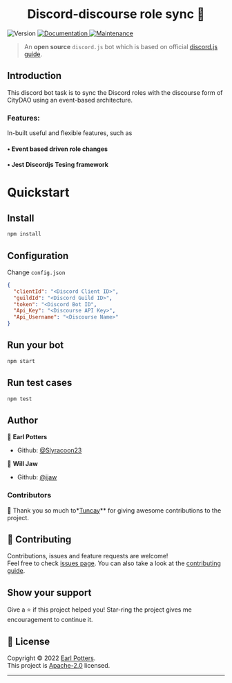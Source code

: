 <h1 align="center"> Discord-discourse role sync 👋</h1>
<p>
  <img alt="Version" src="https://img.shields.io/badge/version-v3.3-blue.svg?cacheSeconds=2592000" />
  <a href="https://github.com/NamVr/DiscordBot-Template#readme" target="_blank">
    <img alt="Documentation" src="https://img.shields.io/badge/documentation-yes-brightgreen.svg" />
  </a>
  <a href="https://github.com/NamVr/DiscordBot-Template/graphs/commit-activity" target="_blank">
    <img alt="Maintenance" src="https://img.shields.io/badge/Maintained%3F-yes-green.svg" />
  </a>
</p>

> An **open source** `discord.js` bot which is based on official [discord.js guide](https://discordjs.guide/).


## Introduction
This discord bot task is to sync the Discord roles with the discourse form of CityDAO using an event-based architecture.


### Features:

In-built useful and flexible features, such as

#### • **Event based driven role changes**

#### • **Jest Discordjs Tesing framework**


# Quickstart

## Install

```sh
npm install
```

## Configuration
Change `config.json`
```json
{
  "clientId": "<Discord Client ID>",
  "guildId": "<Discord Guild ID>",
  "token": "<Discord Bot ID",
  "Api_Key": "<Discourse API Key>",
  "Api_Username": "<Discourse Name>"
}
```

## Run your bot

```sh
npm start
```

## Run test cases

```sh
npm test
```

## Author

👤 **Earl Potters**

- Github: [@Slyracoon23](https://github.com/Slyracoon23) 

👤 **Will Jaw**

- Github: [@jjaw](https://github.com/jjaw)

### Contributors

👤 Thank you so much to*[Tuncay](https://github.com/)** for giving awesome contributions to the project.

## 🤝 Contributing

Contributions, issues and feature requests are welcome!<br />Feel free to check [issues page](https://github.com/Slyracoon23/DiscordBot-Discourse-Sync/issues). You can also take a look at the [contributing guide](https://github.com/Slyracoon23/DiscordBot-Discourse-Sync/blob/master/CONTRIBUTING.md).

## Show your support

Give a ⭐️ if this project helped you! Star-ring the project gives me encouragement to continue it.

## 📝 License

Copyright © 2022 [Earl Potters](https://github.com/Slyracoon23).<br />
This project is [Apache-2.0](LICENSE) licensed.

---
